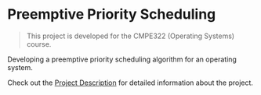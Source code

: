 # Preemptive Priority Scheduling

> This project is developed for the CMPE322 (Operating Systems) course.

Developing a preemptive priority scheduling algorithm for an operating system.

Check out the [Project Description](https://github.com/hsnbsrbalaban/preemptive-priority-scheduling/blob/master/CMPE322-Project1_definition.pdf) for detailed information about the project.

